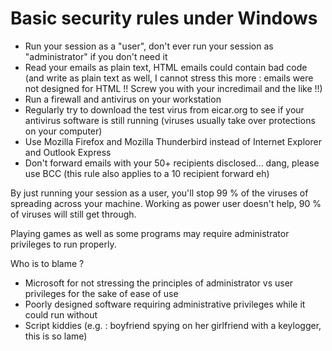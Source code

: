 # Basic security rules under Windows

- Run your session as a "user", don't ever run your session as "administrator" if you don't need it
- Read your emails as plain text, HTML emails could contain bad code (and write as plain text as well, I cannot stress this more : emails were not designed for HTML !! Screw you with your incredimail and the like !!)
- Run a firewall and antivirus on your workstation
- Regularly try to download the test virus from eicar.org to see if your antivirus software is still running (viruses usually take over protections on your computer)
- Use Mozilla Firefox and Mozilla Thunderbird instead of Internet Explorer and Outlook Express
- Don't forward emails with your 50+ recipients disclosed... dang, please use BCC (this rule also applies to a 10 recipient forward eh)

By just running your session as a user, you'll stop 99 % of the viruses of spreading across your machine. 
Working as power user doesn't help, 90 % of viruses will still get through.

Playing games as well as some programs may require administrator privileges to run properly.

Who is to blame ?
- Microsoft for not stressing the principles of administrator vs user privileges for the sake of ease of use
- Poorly designed software requiring administrative privileges while it could run without
- Script kiddies (e.g. : boyfriend spying on her girlfriend with a keylogger, this is so lame)
